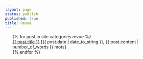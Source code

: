 ```yaml
---
layout: page
status: publish
published: true
title: Revue
---
```


<ul style="list-style-type: none;">
{% for post in site.categories.revue %}
<li>
    <a href="{{ post.url }}">{{ post.title }}</a>
    [{{ post.date | date_to_string }}, {{ post.content | number_of_words }} mots]
</li>
{% endfor %}
</ul>